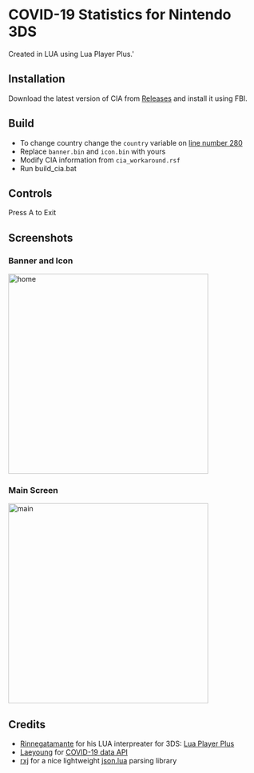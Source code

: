 # COVID-19 Statistics for Nintendo 3DS

Created in LUA using Lua Player Plus.'

## Installation
Download the latest version of CIA from [Releases](https://github.com/dharmin/covid-19-stats-3ds/releases) and install it using FBI.


## Build
- To change country change the `country` variable on [line number 280](https://github.com/dharmin/covid-19-stats-3ds/blob/master/src/index.lua#L280)
- Replace `banner.bin` and `icon.bin` with yours
- Modify CIA information from `cia_workaround.rsf`
- Run build_cia.bat

## Controls

Press A to Exit

## Screenshots
### Banner and Icon
<img src="https://i.imgur.com/zZKTsyC.png" width="400" alt="home" />

### Main Screen
<img src="https://i.imgur.com/WXc4blg.png" width="400" alt="main" />

## Credits
- [Rinnegatamante](https://github.com/Rinnegatamante) for his LUA interpreater for 3DS: [Lua Player Plus](https://github.com/Rinnegatamante/lpp-3ds)
- [Laeyoung](https://github.com/Laeyoung) for [COVID-19 data API](https://github.com/Laeyoung/COVID-19-API)
- [rxj](https://github.com/rxi) for a nice lightweight [json.lua](https://github.com/rxi/json.lua) parsing library
